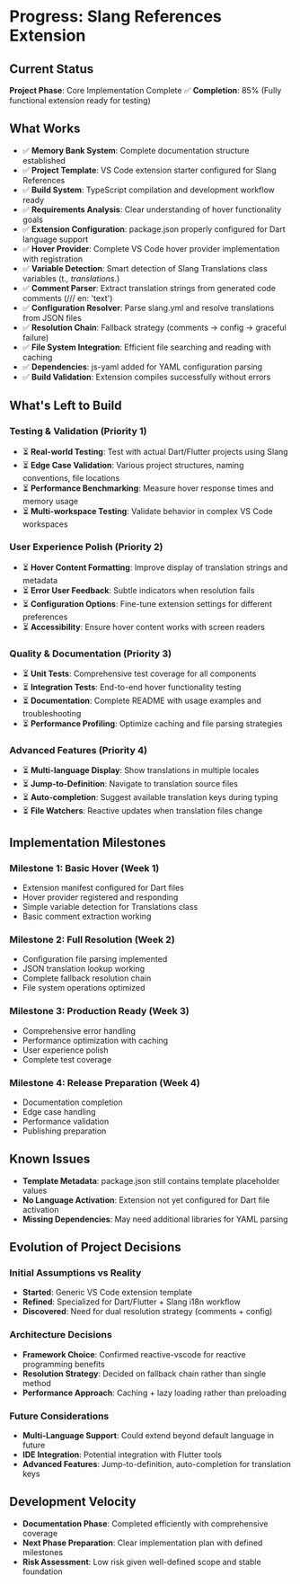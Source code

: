 # Progress: Slang References Extension

## Current Status
**Project Phase**: Core Implementation Complete ✅
**Completion**: 85% (Fully functional extension ready for testing)

## What Works
- ✅ **Memory Bank System**: Complete documentation structure established
- ✅ **Project Template**: VS Code extension starter configured for Slang References
- ✅ **Build System**: TypeScript compilation and development workflow ready
- ✅ **Requirements Analysis**: Clear understanding of hover functionality goals
- ✅ **Extension Configuration**: package.json properly configured for Dart language support
- ✅ **Hover Provider**: Complete VS Code hover provider implementation with registration
- ✅ **Variable Detection**: Smart detection of Slang Translations class variables (t.*, translations.*)
- ✅ **Comment Parser**: Extract translation strings from generated code comments (/// en: 'text')
- ✅ **Configuration Resolver**: Parse slang.yml and resolve translations from JSON files
- ✅ **Resolution Chain**: Fallback strategy (comments → config → graceful failure)
- ✅ **File System Integration**: Efficient file searching and reading with caching
- ✅ **Dependencies**: js-yaml added for YAML configuration parsing
- ✅ **Build Validation**: Extension compiles successfully without errors

## What's Left to Build

### Testing & Validation (Priority 1)
- ⏳ **Real-world Testing**: Test with actual Dart/Flutter projects using Slang
- ⏳ **Edge Case Validation**: Various project structures, naming conventions, file locations
- ⏳ **Performance Benchmarking**: Measure hover response times and memory usage
- ⏳ **Multi-workspace Testing**: Validate behavior in complex VS Code workspaces

### User Experience Polish (Priority 2)
- ⏳ **Hover Content Formatting**: Improve display of translation strings and metadata
- ⏳ **Error User Feedback**: Subtle indicators when resolution fails
- ⏳ **Configuration Options**: Fine-tune extension settings for different preferences
- ⏳ **Accessibility**: Ensure hover content works with screen readers

### Quality & Documentation (Priority 3)
- ⏳ **Unit Tests**: Comprehensive test coverage for all components
- ⏳ **Integration Tests**: End-to-end hover functionality testing
- ⏳ **Documentation**: Complete README with usage examples and troubleshooting
- ⏳ **Performance Profiling**: Optimize caching and file parsing strategies

### Advanced Features (Priority 4)
- ⏳ **Multi-language Display**: Show translations in multiple locales
- ⏳ **Jump-to-Definition**: Navigate to translation source files
- ⏳ **Auto-completion**: Suggest available translation keys during typing
- ⏳ **File Watchers**: Reactive updates when translation files change

## Implementation Milestones

### Milestone 1: Basic Hover (Week 1)
- Extension manifest configured for Dart files
- Hover provider registered and responding
- Simple variable detection for Translations class
- Basic comment extraction working

### Milestone 2: Full Resolution (Week 2)
- Configuration file parsing implemented
- JSON translation lookup working
- Complete fallback resolution chain
- File system operations optimized

### Milestone 3: Production Ready (Week 3)
- Comprehensive error handling
- Performance optimization with caching
- User experience polish
- Complete test coverage

### Milestone 4: Release Preparation (Week 4)
- Documentation completion
- Edge case handling
- Performance validation
- Publishing preparation

## Known Issues
- **Template Metadata**: package.json still contains template placeholder values
- **No Language Activation**: Extension not yet configured for Dart file activation
- **Missing Dependencies**: May need additional libraries for YAML parsing

## Evolution of Project Decisions

### Initial Assumptions vs Reality
- **Started**: Generic VS Code extension template
- **Refined**: Specialized for Dart/Flutter + Slang i18n workflow
- **Discovered**: Need for dual resolution strategy (comments + config)

### Architecture Decisions
- **Framework Choice**: Confirmed reactive-vscode for reactive programming benefits
- **Resolution Strategy**: Decided on fallback chain rather than single method
- **Performance Approach**: Caching + lazy loading rather than preloading

### Future Considerations
- **Multi-Language Support**: Could extend beyond default language in future
- **IDE Integration**: Potential integration with Flutter tools
- **Advanced Features**: Jump-to-definition, auto-completion for translation keys

## Development Velocity
- **Documentation Phase**: Completed efficiently with comprehensive coverage
- **Next Phase Preparation**: Clear implementation plan with defined milestones
- **Risk Assessment**: Low risk given well-defined scope and stable foundation
